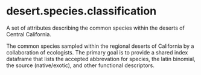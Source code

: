 # desert.species.classification
A set of attributes describing the common species within the deserts of Central California.  

The common species sampled within the regional deserts of California by a collaboration of ecologists. The primary goal is to provide a shared index dataframe that lists the accepted abbrevation for species, the latin binomial, the source (native/exotic), and other functional descriptors.
